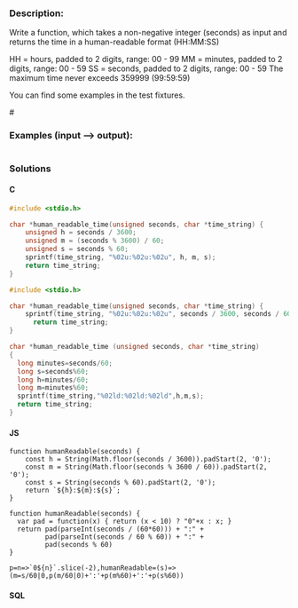 ### Description:

Write a function, which takes a non-negative integer (seconds) as input and returns the time in a human-readable format (HH:MM:SS)

HH = hours, padded to 2 digits, range: 00 - 99
MM = minutes, padded to 2 digits, range: 00 - 59
SS = seconds, padded to 2 digits, range: 00 - 59
The maximum time never exceeds 359999 (99:59:59)

You can find some examples in the test fixtures.

\#

### Examples (input --> output):

```

```

### Solutions

#### C 

```C
#include <stdio.h>

char *human_readable_time(unsigned seconds, char *time_string) {
    unsigned h = seconds / 3600;
    unsigned m = (seconds % 3600) / 60;
    unsigned s = seconds % 60;
    sprintf(time_string, "%02u:%02u:%02u", h, m, s);
    return time_string;
}
```

```C
#include <stdio.h>

char *human_readable_time(unsigned seconds, char *time_string) {
    sprintf(time_string, "%02u:%02u:%02u", seconds / 3600, seconds / 60 % 60, seconds % 60);
	  return time_string;
}
```

```C
char *human_readable_time (unsigned seconds, char *time_string)
{
  long minutes=seconds/60;
  long s=seconds%60;
  long h=minutes/60;
  long m=minutes%60;
  sprintf(time_string,"%02ld:%02ld:%02ld",h,m,s);
  return time_string; 
}
```

#### JS

```JS
function humanReadable(seconds) {
    const h = String(Math.floor(seconds / 3600)).padStart(2, '0');
    const m = String(Math.floor(seconds % 3600 / 60)).padStart(2, '0');
    const s = String(seconds % 60).padStart(2, '0');
    return `${h}:${m}:${s}`;
}
```

```JS
function humanReadable(seconds) {
  var pad = function(x) { return (x < 10) ? "0"+x : x; }
  return pad(parseInt(seconds / (60*60))) + ":" +
         pad(parseInt(seconds / 60 % 60)) + ":" +
         pad(seconds % 60)
}
```

```JS
p=n=>`0${n}`.slice(-2),humanReadable=(s)=>(m=s/60|0,p(m/60|0)+':'+p(m%60)+':'+p(s%60))
```

#### SQL

```SQL

```
